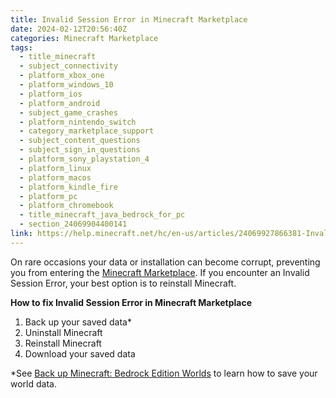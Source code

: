 ```yaml
---
title: Invalid Session Error in Minecraft Marketplace
date: 2024-02-12T20:56:40Z
categories: Minecraft Marketplace
tags:
  - title_minecraft
  - subject_connectivity
  - platform_xbox_one
  - platform_windows_10
  - platform_ios
  - platform_android
  - subject_game_crashes
  - platform_nintendo_switch
  - category_marketplace_support
  - subject_content_questions
  - subject_sign_in_questions
  - platform_sony_playstation_4
  - platform_linux
  - platform_macos
  - platform_kindle_fire
  - platform_pc
  - platform_chromebook
  - title_minecraft_java_bedrock_for_pc
  - section_24069904400141
link: https://help.minecraft.net/hc/en-us/articles/24069927866381-Invalid-Session-Error-in-Minecraft-Marketplace
---
```


On rare occasions your data or installation can become corrupt, preventing you from entering the [Minecraft Marketplace](https://www.minecraft.net/en-us/marketplace). If you encounter an Invalid Session Error, your best option is to reinstall Minecraft.

**How to fix Invalid Session Error in Minecraft Marketplace**

1.  Back up your saved data\*
2.  Uninstall Minecraft
3.  Reinstall Minecraft
4.  Download your saved data

\*See [Back up Minecraft: Bedrock Edition Worlds](../Minecraft-Bedrock-Edition-Technical/How-to-Transfer-Your-World-to-Another-Device-in-Minecraft-Bedrock-Edition.md#h_01FG9YQZTD4SQM2XEP4GC28PW3) to learn how to save your world data.
